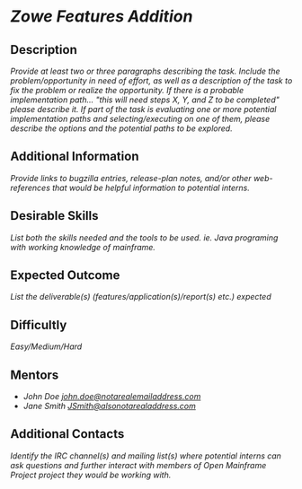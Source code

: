 
# *Zowe Features Addition*

## Description
*Provide at least two or three paragraphs describing the task. Include the problem/opportunity in need of effort, as well as a description of the task to fix the problem or realize the opportunity. If there is a probable implementation path... "this will need steps X, Y, and Z to be completed" please describe it. If part of the task is evaluating one or more potential implementation paths and selecting/executing on one of them, please describe the options and the potential paths to be explored.*

## Additional Information
*Provide links to bugzilla entries, release-plan notes, and/or other web-references that would be helpful information to potential interns.*

## Desirable Skills
*List both the skills needed and the tools to be used. ie. Java programing with working knowledge of mainframe.*

## Expected Outcome
*List the deliverable(s) (features/application(s)/report(s) etc.) expected*

## Difficultly
*Easy/Medium/Hard*

## Mentors
  * *John Doe <john.doe@notarealemailaddress.com>*
  * *Jane Smith <JSmith@alsonotarealaddress.com>*

## Additional Contacts
*Identify the IRC channel(s) and mailing list(s) where potential interns can ask questions and further interact with members of Open Mainframe Project project they would be working with.*
